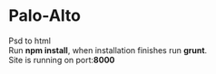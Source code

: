 # Palo-Alto
Psd to html<br/>
Run <b>npm install</b>, when installation finishes run <b>grunt</b>.<br/>
Site is running on port:<b>8000</b>
